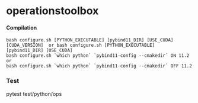 # operationstoolbox

#### Compilation
```
bash configure.sh [PYTHON_EXECUTABLE] [pybind11_DIR] [USE_CUDA] [CUDA_VERSION]  or bash configure.sh [PYTHON_EXECUTABLE] [pybind11_DIR] [USE_CUDA]
bash configure.sh `which python` `pybind11-config --cmakedir` ON 11.2 
or 
bash configure.sh `which python` `pybind11-config --cmakedir` OFF 11.2
```

### Test
pytest test/python/ops
